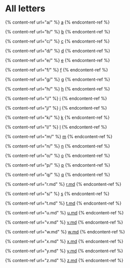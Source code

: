 # All letters

{% content-ref url="a/" %}
[a](a/)
{% endcontent-ref %}

{% content-ref url="b/" %}
[b](b/)
{% endcontent-ref %}

{% content-ref url="c/" %}
[c](c/)
{% endcontent-ref %}

{% content-ref url="d/" %}
[d](d/)
{% endcontent-ref %}

{% content-ref url="e/" %}
[e](e/)
{% endcontent-ref %}

{% content-ref url="f/" %}
[f](f/)
{% endcontent-ref %}

{% content-ref url="g/" %}
[g](g/)
{% endcontent-ref %}

{% content-ref url="h/" %}
[h](h/)
{% endcontent-ref %}

{% content-ref url="i/" %}
[i](i/)
{% endcontent-ref %}

{% content-ref url="j/" %}
[j](j/)
{% endcontent-ref %}

{% content-ref url="k/" %}
[k](k/)
{% endcontent-ref %}

{% content-ref url="l/" %}
[l](l/)
{% endcontent-ref %}

{% content-ref url="m/" %}
[m](m/)
{% endcontent-ref %}

{% content-ref url="n/" %}
[n](n/)
{% endcontent-ref %}

{% content-ref url="o/" %}
[o](o/)
{% endcontent-ref %}

{% content-ref url="p/" %}
[p](p/)
{% endcontent-ref %}

{% content-ref url="q/" %}
[q](q/)
{% endcontent-ref %}

{% content-ref url="r.md" %}
[r.md](r.md)
{% endcontent-ref %}

{% content-ref url="s/" %}
[s](s/)
{% endcontent-ref %}

{% content-ref url="t.md" %}
[t.md](t.md)
{% endcontent-ref %}

{% content-ref url="u.md" %}
[u.md](u.md)
{% endcontent-ref %}

{% content-ref url="v.md" %}
[v.md](v.md)
{% endcontent-ref %}

{% content-ref url="w.md" %}
[w.md](w.md)
{% endcontent-ref %}

{% content-ref url="x.md" %}
[x.md](x.md)
{% endcontent-ref %}

{% content-ref url="y.md" %}
[y.md](y.md)
{% endcontent-ref %}

{% content-ref url="z.md" %}
[z.md](z.md)
{% endcontent-ref %}
